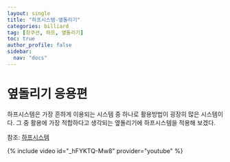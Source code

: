 ```yaml
---
layout: single
title: "하프시스템-옆돌리기"
categories: billiard
tag: [장쿠션, 하프, 옆돌리기] 
toc: true
author_profile: false
sidebar:
  nav: "docs"
---
```


# 옆돌리기 응용편
하프시스템은 가장 흔하게 이용되는 시스템 중 하나로 활용방법이 굉장히 많은 시스템이다. 그 중 활용에 가장 적합하다고 생각되는 옆돌리기에 하프시스템을 적용해 보겠다.

참조: [하프시스템](https://bhkyung.github.io/billiard/%ED%95%98%ED%94%84%EC%8B%9C%EC%8A%A4%ED%85%9C/)

{% include video id="_hFYKTQ-Mw8" provider="youtube" %}